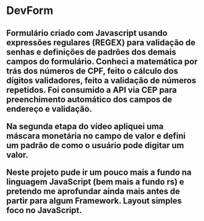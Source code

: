 # DevForm

<h2> Formulário criado com Javascript usando expressões regulares (REGEX) para validação de senhas e definições de padrões dos demais campos do formulário. Conheci a matemática por trás dos números de CPF, feito o cálculo dos dígitos validadores, feito a validação de números repetidos. Foi consumido a API via CEP para preenchimento automático dos campos de endereço e validação. 

Na segunda etapa do vídeo apliquei uma máscara monetária no campo de valor e defini um padrão de como o usuário pode digitar um valor.

Neste projeto pude ir um pouco mais a fundo na linguagem JavaScript (bem mais a fundo rs) e pretendo me aprofundar ainda mais antes de partir para algum Framework. Layout simples foco no JavaScript. </h2>

